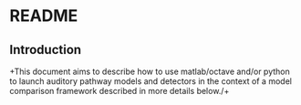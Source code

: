 # README #

## Introduction

+This document aims to describe how to use matlab/octave and/or python to launch auditory pathway
models and detectors in the context of a model comparison framework described in more details below./+
